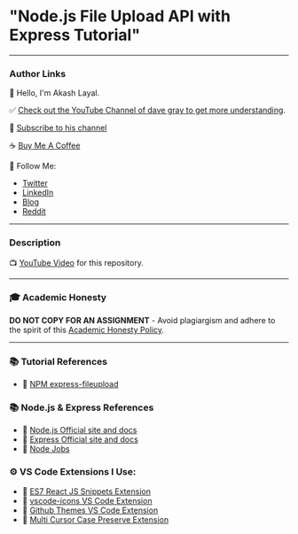 # "Node.js File Upload API with Express Tutorial"

---

### Author Links

👋 Hello, I'm Akash Layal.
 
✅ [Check out the YouTube Channel of dave gray to get more understanding](https://www.youtube.com/DaveGrayTeachesCode).

🚩 [Subscribe to his channel](https://bit.ly/3nGHmNn)

☕ [Buy Me A Coffee](https://buymeacoffee.com/DaveGray)

🚀 Follow Me:

- [Twitter](https://twitter.com/yesdavidgray)
- [LinkedIn](https://www.linkedin.com/in/davidagray/)
- [Blog](https://yesdavidgray.com)
- [Reddit](https://www.reddit.com/user/DaveOnEleven)

---

### Description

📺 [YouTube Video](https://youtu.be/4pmkQjsKJ-U) for this repository.

---

### 🎓 Academic Honesty

**DO NOT COPY FOR AN ASSIGNMENT** - Avoid plagiargism and adhere to the spirit of this [Academic Honesty Policy](https://www.freecodecamp.org/news/academic-honesty-policy/).

---

### 📚 Tutorial References

- 🔗 [NPM express-fileupload](https://www.npmjs.com/package/express-fileupload)


### 📚 Node.js & Express References

- 🔗 [Node.js Official site and docs](https://nodejs.org/)
- 🔗 [Express Official site and docs](https://expressjs.com/)
- 🔗 [Node Jobs](https://www.ziprecruiter.com/candidate/search?search=node&location=)

### ⚙ VS Code Extensions I Use:

- 🔗 [ES7 React JS Snippets Extension](https://marketplace.visualstudio.com/items?itemName=dsznajder.es7-react-js-snippets)
- 🔗 [vscode-icons VS Code Extension](https://marketplace.visualstudio.com/items?itemName=vscode-icons-team.vscode-icons)
- 🔗 [Github Themes VS Code Extension](https://marketplace.visualstudio.com/items?itemName=GitHub.github-vscode-theme)
- 🔗 [Multi Cursor Case Preserve Extension](https://marketplace.visualstudio.com/items?itemName=Cardinal90.multi-cursor-case-preserve)